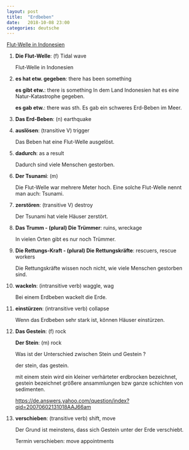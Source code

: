 ```yaml
---
layout: post
title:  "Erdbeben"
date:   2018-10-08 23:00
categories: deutsche
---
```


[Flut-Welle in Indonesien](https://www.nachrichtenleicht.de/flut-welle-in-indonesien.2046.de.html?dram:article_id=429670)

1. **Die Flut-Welle**: (f) Tidal wave

    Flut-Welle in Indonesien

2. **es hat etw. gegeben**: there has been something

    **es gibt etw.**: there is something
    In dem Land Indonesien hat es eine Natur-Katastrophe gegeben.

    **es gab etw.**: there was sth.
    Es gab ein schweres Erd-Beben im Meer.

3. **Das Erd-Beben**: (n)  earthquake

4. **auslösen**: (transitive V) trigger

    Das Beben hat eine Flut-Welle ausgelöst.

5. **dadurch**: as a result

    Dadurch sind viele Menschen gestorben.

6. **Der Tsunami**: (m)

    Die Flut-Welle war mehrere Meter hoch. Eine solche Flut-Welle nennt man auch: Tsunami.

7. **zerstören**: (transitive V) destroy

    Der Tsunami hat viele Häuser zerstört.

8. **Das Trumm - (plural) Die Trümmer**: ruins, wreckage

    In vielen Orten gibt es nur noch Trümmer.

9. **Die Rettungs-Kraft - (plural) Die Rettungskräfte**: rescuers, rescue workers

    Die Rettungskräfte wissen noch nicht, wie viele Menschen gestorben sind.

10. **wackeln**: (intransitive verb) waggle, wag

    Bei einem Erdbeben wackelt die Erde.

11. **einstürzen**: (intransitive verb) collapse

    Wenn das Erdbeben sehr stark ist, können Häuser einstürzen.

12. **Das Gestein**: (f) rock

    **Der Stein**: (m) rock

    Was ist der Unterschied zwischen Stein und Gestein ?

    der stein, das gestein.

    mit einem stein wird ein kleiner verhärteter erdbrocken bezeichnet, gestein bezeichnet größere ansammlungen bzw ganze schichten von sedimenten.

    https://de.answers.yahoo.com/question/index?qid=20070602131018AAJ66am

13. **verschieben**: (transitive verb) shift, move

    Der Grund ist meinstens, dass sich Gestein unter der Erde verschiebt.

    Termin verschieben: move appointments

